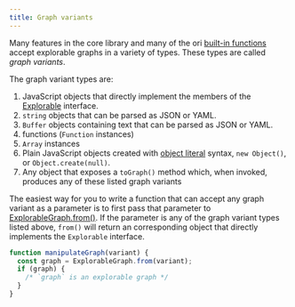 ```yaml
---
title: Graph variants
---
```


Many features in the core library and many of the ori [built-in functions](/cli/builtins.html) accept explorable graphs in a variety of types. These types are called _graph variants_.

The graph variant types are:

1. JavaScript objects that directly implement the members of the [Explorable](explorable.html) interface.
1. `string` objects that can be parsed as JSON or YAML.
1. `Buffer` objects containing text that can be parsed as JSON or YAML.
1. functions (`Function` instances)
1. `Array` instances
1. Plain JavaScript objects created with [object literal](https://developer.mozilla.org/en-US/docs/Web/JavaScript/Guide/Grammar_and_types#object_literals) syntax, `new Object()`, or `Object.create(null)`.
1. Any object that exposes a `toGraph()` method which, when invoked, produces any of these listed graph variants

The easiest way for you to write a function that can accept any graph variant as a parameter is to first pass that parameter to [ExplorableGraph.from()](ExplorableGraph.html#from). If the parameter is any of the graph variant types listed above, `from()` will return an corresponding object that directly implements the `Explorable` interface.

```js
function manipulateGraph(variant) {
  const graph = ExplorableGraph.from(variant);
  if (graph) {
    /* `graph` is an explorable graph */
  }
}
```
